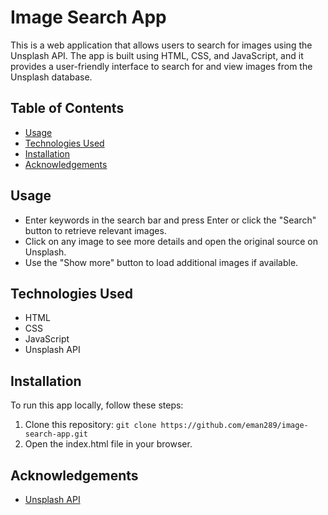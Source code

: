 
# Image Search App

This is a web application that allows users to search for images using the Unsplash API. The app is built using HTML, CSS, and JavaScript, and it provides a user-friendly interface to search for and view images from the Unsplash database. 

## Table of Contents
- [Usage](#usage)
- [Technologies Used](#technologies-used)
- [Installation](#installation)
- [Acknowledgements](#acknowledgements)

## Usage
- Enter keywords in the search bar and press Enter or click the "Search" button to retrieve relevant images.
- Click on any image to see more details and open the original source on Unsplash.
- Use the "Show more" button to load additional images if available.

## Technologies Used
- HTML
- CSS
- JavaScript
- Unsplash API

## Installation
To run this app locally, follow these steps:
1. Clone this repository: `git clone https://github.com/eman289/image-search-app.git`
2. Open the index.html file in your browser.

## Acknowledgements
- [Unsplash API](https://unsplash.com/developers)



